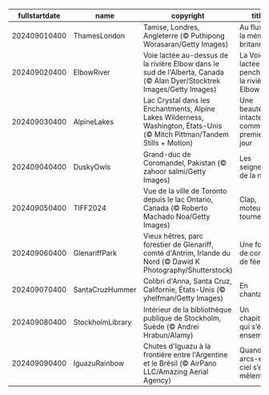 |fullstartdate|name|copyright|title|image|
|--|--|--|--|--|
202409010400|ThamesLondon|Tamise, Londres, Angleterre (© Puthipong Worasaran/Getty Images)|Au flux de la mémoire britannique|![](/fr-CA/2024/09/202409010400ThamesLondon.jpg)|
202409020400|ElbowRiver|Voie lactée au-dessus de la rivière Elbow dans le sud de l'Alberta, Canada (© Alan Dyer/Stocktrek Images/Getty Images)|La Voie lactée se penche sur la rivière Elbow|![](/fr-CA/2024/09/202409020400ElbowRiver.jpg)|
202409030400|AlpineLakes|Lac Crystal dans les Enchantments, Alpine Lakes Wilderness, Washington, États-Unis (© Mitch Pittman/Tandem Stills + Motion)|Une beauté intacte comme au premier jour|![](/fr-CA/2024/09/202409030400AlpineLakes.jpg)|
202409040400|DuskyOwls|Grand-duc de Coromandel, Pakistan (© zahoor salmi/Getty Images)|Les seigneurs de la nuit|![](/fr-CA/2024/09/202409040400DuskyOwls.jpg)|
202409050400|TIFF2024|Vue de la ville de Toronto depuis le lac Ontario, Canada (© Roberto Machado Noa/Getty Images)|Clap, moteur, ça tourne!|![](/fr-CA/2024/09/202409050400TIFF2024.jpg)|
202409060400|GlenariffPark|Vieux hêtres, parc forestier de Glenariff, comté d'Antrim, Irlande du Nord (© Dawid K Photography/Shutterstock)|Une forêt de conte de fées|![](/fr-CA/2024/09/202409060400GlenariffPark.jpg)|
202409070400|SantaCruzHummer|Colibri d'Anna, Santa Cruz, Californie, États-Unis (© yhelfman/Getty Images)|En chantant...|![](/fr-CA/2024/09/202409070400SantaCruzHummer.jpg)|
202409080400|StockholmLibrary|Intérieur de la bibliothèque publique de Stockholm, Suède (© Andrei Hrabun/Alamy)|Un chapitre qui s’écrit ensemble|![](/fr-CA/2024/09/202409080400StockholmLibrary.jpg)|
202409090400|IguazuRainbow|Chutes d'Iguazu à la frontière entre l'Argentine et le Brésil (© AirPano LLC/Amazing Aerial Agency)|Quand les arcs-en-ciel s’en mêlent|![](/fr-CA/2024/09/202409090400IguazuRainbow.jpg)|
